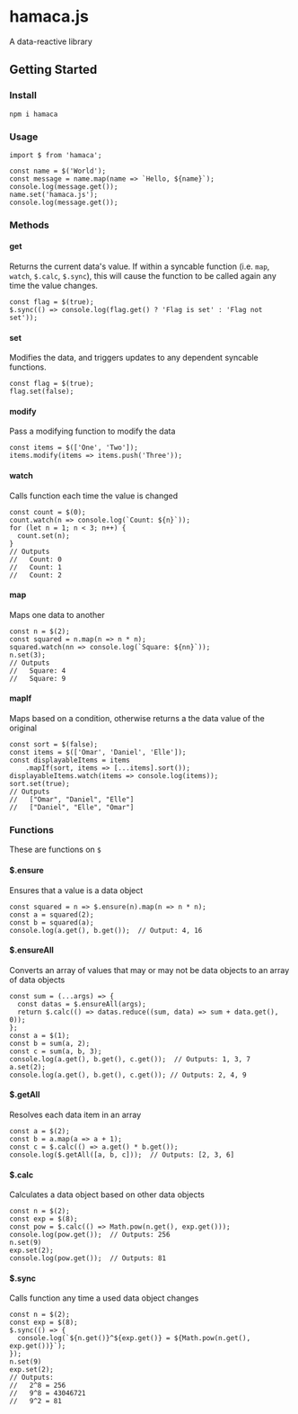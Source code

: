 # hamaca.js
A data-reactive library

## Getting Started
### Install
    npm i hamaca

### Usage
    import $ from 'hamaca';

    const name = $('World');
    const message = name.map(name => `Hello, ${name}`);
    console.log(message.get());
    name.set('hamaca.js');
    console.log(message.get());

### Methods
#### get
Returns the current data's value. If within a syncable function (i.e. `map`, `watch`, `$.calc`, `$.sync`), this will cause the function to be called again any time the value changes.

    const flag = $(true);
    $.sync(() => console.log(flag.get() ? 'Flag is set' : 'Flag not set'));

#### set
Modifies the data, and triggers updates to any dependent syncable functions.

    const flag = $(true);
    flag.set(false);

#### modify
Pass a modifying function to modify the data

    const items = $(['One', 'Two']);
    items.modify(items => items.push('Three'));

#### watch
Calls function each time the value is changed

    const count = $(0);
    count.watch(n => console.log(`Count: ${n}`));
    for (let n = 1; n < 3; n++) {
      count.set(n);
    }
    // Outputs
    //   Count: 0
    //   Count: 1
    //   Count: 2

#### map
Maps one data to another

    const n = $(2);
    const squared = n.map(n => n * n);
    squared.watch(nn => console.log(`Square: ${nn}`));
    n.set(3);
    // Outputs
    //   Square: 4
    //   Square: 9

#### mapIf
Maps based on a condition, otherwise returns a the data value of the original

    const sort = $(false);
    const items = $(['Omar', 'Daniel', 'Elle']);
    const displayableItems = items
        .mapIf(sort, items => [...items].sort());
    displayableItems.watch(items => console.log(items));
    sort.set(true);
    // Outputs
    //   ["Omar", "Daniel", "Elle"]
    //   ["Daniel", "Elle", "Omar"]

### Functions
These are functions on `$`

#### $.ensure
Ensures that a value is a data object

    const squared = n => $.ensure(n).map(n => n * n);
    const a = squared(2);
    const b = squared(a);
    console.log(a.get(), b.get());  // Output: 4, 16

#### $.ensureAll
Converts an array of values that may or may not be data objects to an array of data objects

    const sum = (...args) => {
      const datas = $.ensureAll(args);
      return $.calc(() => datas.reduce((sum, data) => sum + data.get(), 0));
    };
    const a = $(1);
    const b = sum(a, 2);
    const c = sum(a, b, 3);
    console.log(a.get(), b.get(), c.get());  // Outputs: 1, 3, 7
    a.set(2);
    console.log(a.get(), b.get(), c.get()); // Outputs: 2, 4, 9

#### $.getAll
Resolves each data item in an array

    const a = $(2);
    const b = a.map(a => a + 1);
    const c = $.calc(() => a.get() * b.get());
    console.log($.getAll([a, b, c]));  // Outputs: [2, 3, 6]

#### $.calc
Calculates a data object based on other data objects

    const n = $(2);
    const exp = $(8);
    const pow = $.calc(() => Math.pow(n.get(), exp.get()));
    console.log(pow.get());  // Outputs: 256
    n.set(9)
    exp.set(2);
    console.log(pow.get());  // Outputs: 81

#### $.sync
Calls function any time a used data object changes

    const n = $(2);
    const exp = $(8);
    $.sync(() => {
      console.log(`${n.get()}^${exp.get()} = ${Math.pow(n.get(), exp.get())}`);
    });
    n.set(9)
    exp.set(2);
    // Outputs:
    //   2^8 = 256
    //   9^8 = 43046721
    //   9^2 = 81